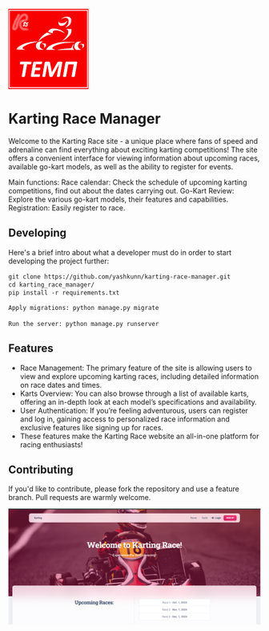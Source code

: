 ![Logo of the project](temp.png)

# Karting Race Manager

Welcome to the Karting Race site - a unique place where fans of speed and adrenaline can find everything about exciting karting competitions! The site offers a convenient interface for viewing information about upcoming races, available go-kart models, as well as the ability to register for events.

Main functions: Race calendar: Check the schedule of upcoming karting competitions, find out about the dates carrying out. Go-Kart Review: Explore the various go-kart models, their features and capabilities. Registration: Easily register to race.

## Developing

Here's a brief intro about what a developer must do in order to start developing
the project further:

```shell
git clone https://github.com/yashkunn/karting-race-manager.git
cd karting_race_manager/
pip install -r requirements.txt
```

```
Apply migrations: python manage.py migrate

Run the server: python manage.py runserver
```


## Features

* Race Management: The primary feature of the site is allowing users to view and explore upcoming karting races, including detailed information on race dates and times.
* Karts Overview: You can also browse through a list of available karts, offering an in-depth look at each model’s specifications and availability.
* User Authentication: If you’re feeling adventurous, users can register and log in, gaining access to personalized race information and exclusive features like signing up for races.
* These features make the Karting Race website an all-in-one platform for racing enthusiasts!


## Contributing

If you'd like to contribute, please fork the repository and use a feature branch. Pull requests are warmly welcome.

![img.png](img.png)
